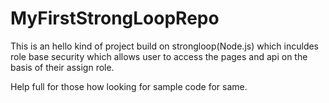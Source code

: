 # MyFirstStrongLoopRepo
This is an hello kind of project build on strongloop(Node.js) which inculdes role base security which allows user to access the pages and api on the basis of their assign role.

Help full for those how looking for sample code for same.




